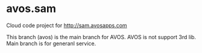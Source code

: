 avos.sam
========
Cloud code project for http://sam.avosapps.com 

This branch (avos) is the main branch for AVOS.
AVOS is not support 3rd lib.
Main branch is for generanl service.
